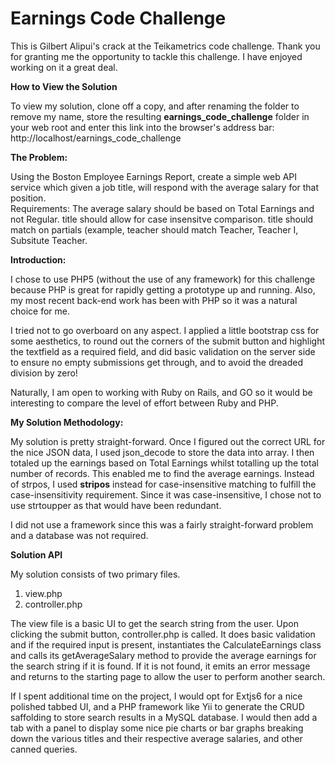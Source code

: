 # Earnings Code Challenge


This is Gilbert Alipui's crack at the Teikametrics code challenge.  Thank you for granting me the opportunity to tackle this challenge.  I have enjoyed working on it a great deal.

<b>How to View the Solution</b>

To view my solution, clone off a copy, and after renaming the folder to remove my name, store the resulting <b>earnings_code_challenge</b> folder in your web root and enter this link into the browser's address bar:  http://localhost/earnings_code_challenge

<b>The Problem:</b>  

Using the Boston Employee Earnings Report, create a simple web API service which given a job title, will respond with the average salary for that position.  
Requirements:  The average salary should be based on Total Earnings and not Regular. title should allow for case insensitve comparison. 
title should match on partials (example, teacher should match Teacher, Teacher I, Subsitute Teacher.

<b>Introduction:</b>

I chose to use PHP5 (without the use of any framework) for this challenge because PHP is great for rapidly getting a prototype up and running.  Also, my most recent back-end work has been with PHP so it was a natural choice for me.

I tried not to go overboard on any aspect.  I applied a little bootstrap css for some aesthetics, to round out the corners of the submit button and highlight the textfield as a required field, and did basic validation on the server side to ensure no empty submissions
get through, and to avoid the dreaded division by zero!

Naturally, I am open to working with Ruby on Rails, and GO so it would be interesting to compare the level of effort between Ruby and PHP.

<b>My Solution Methodology:</b>

My solution is pretty straight-forward.  Once I figured out the correct URL for the nice JSON data, I used json_decode to store the data into array.  I then totaled up the earnings based on Total Earnings whilst totalling up the total number of 
records.  This enabled me to find the average earnings.  Instead of strpos, I used <b>stripos</b> instead for case-insensitive matching to fulfill the case-insensitivity requirement.  Since it was case-insensitive, I chose not to use strtoupper as that would have been redundant.

I did not use a framework since this was a fairly straight-forward problem and a database was not required.

<b>Solution API</b>

My solution consists of two primary files.  

1. view.php
2. controller.php


The view file is a basic UI to get the search string from the user.  Upon clicking the submit button, controller.php is called.  It does basic validation and if the required input is present, instantiates the CalculateEarnings class and calls its getAverageSalary
method to provide the average earnings for the search string if it is found.  If it is not found, it emits an error message and returns to the starting page to allow the user to perform another search.

If I spent additional time on the project, I would opt for Extjs6 for a nice polished tabbed UI, and a PHP framework like Yii to generate the CRUD saffolding to store search results in a MySQL database.  I would then add a tab with a panel to display some
nice pie charts or bar graphs breaking down the various titles and their respective average salaries, and other canned queries. 
